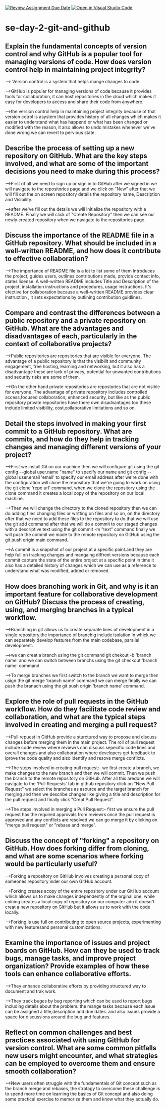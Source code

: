 [![Review Assignment Due Date](https://classroom.github.com/assets/deadline-readme-button-22041afd0340ce965d47ae6ef1cefeee28c7c493a6346c4f15d667ab976d596c.svg)](https://classroom.github.com/a/8wgCKhpZ)
[![Open in Visual Studio Code](https://classroom.github.com/assets/open-in-vscode-2e0aaae1b6195c2367325f4f02e2d04e9abb55f0b24a779b69b11b9e10269abc.svg)](https://classroom.github.com/online_ide?assignment_repo_id=15583564&assignment_repo_type=AssignmentRepo)
# se-day-2-git-and-github
## Explain the fundamental concepts of version control and why GitHub is a popular tool for managing versions of code. How does version control help in maintaining project integrity?

--> Version control is a system that helps mange changes to code.

-->GitHub is popular for managing versions of code because it provides tools for collaboration, it can host repositories in the cloud which makes it easy for developers to access and share their code from anywhere.

-->the version control help in maintaining project integrity because of that version cotrol is asystem that provides history of all changes which makes it easier to understand what has happend or what has been changed or modified with the reason, it also allows to undo mistakes whenever we've done wrong we can revert to pervious state.

## Describe the process of setting up a new repository on GitHub. What are the key steps involved, and what are some of the important decisions you need to make during this process?

-->First of all we need to sign up or sign in to GitHub after we signed in we will navigate to the repositories page and we click on "New" after that we will fill out the on screen repository details the repository name, Description and Visibility.

-->after we've fill out the details we will initialize the repository with a README. Finally we will click of "Create Repository" then we can see our newly created repository when we navigate to the repositories page.

## Discuss the importance of the README file in a GitHub repository. What should be included in a well-written README, and how does it contribute to effective collaboration?

-->The importance of README file is a lot to list some of them Introduces the project, guides users, outlines contributions made, provide contact info, states license. A well-written README includes Title and Description of the project, installation instructions and procedures, usage instructions. It's efective for collaboration because a well-written README provides clear instruction , it sets expectations by outlining contribution guidlines.

## Compare and contrast the differences between a public repository and a private repository on GitHub. What are the advantages and disadvantages of each, particularly in the context of collaborative projects?

-->Public repositories are repositories that are visible for everyone. The advantage of a public repository is that the visibilit and community engagement, free hosting, learning and networking, but it also has a disadvantage these are lack of privacy, potential for unwanted contributions and security risks are some of them.

-->On the other hand private repositories are repostories that are not visible for everyone. The advantage of private repository includes controlled access,focused collaboration, enhanced security, but like as the public repository private repositories have there own disadvantages too these include limited visibility, cost,collaborative limitations and so on.

## Detail the steps involved in making your first commit to a GitHub repository. What are commits, and how do they help in tracking changes and managing different versions of your project?

-->First we install Git on our machine then we will configure git using the git config --global user.name "name" to specify our name and git config --global user.email 'email' to specify our email address after we're done with the configuration will clone the repository that we're going to work on using the git clone 'repo url' command, when we clone the repository using the clone command it creates a local copy of the repository on our local machine.

-->Then we will change the directory to the cloned repository then we can do adding files changing files or writting on files and so on, on the directory after that we need to add these files to the repository to do that we will use the git add command after that we will do a commit to our staged changes with a descriptive text using the git commit -m "text" command finally we will push the commit we made to the remote repository on GitHub using the git push origin main command.

-->A commit is a snapshot of our project at a specific point.and they are help full on tracking changes and mangaing diffrent versions because each commit capture the state of the entire project at a specific point in time it also has a detailed history of changes which we can use as a reference to understand what was modified, added or removed.

## How does branching work in Git, and why is it an important feature for collaborative development on GitHub? Discuss the process of creating, using, and merging branches in a typical workflow.

-->Branching in git allows us to create separate lines of development in a single repository.the importance of branchig include isolation in whick we can separately develop features from the main codebase, parallel development.

-->we can creat a branch using the git command git chekout -b 'branch name' and we can switch between branchs using the git checkout 'branch name' command 

-->To merge branches we first switch to the branch we want to merge then usign the git merge 'branch name' command we can merge finally we can push the branach using the git push origin 'branch name' command.

## Explore the role of pull requests in the GitHub workflow. How do they facilitate code review and collaboration, and what are the typical steps involved in creating and merging a pull request?

-->Pull repuest in GitHub provide a sturctured way to propose and discuss changes before merging them in the main project. The roll of pull request include code review where reviewrs can discuss sepecific code lines and overall changes and also collaboration where developers get feedback to iprove the code quality and also identify and resove merge conflicts.

-->The steps involved in creating pull request:- we first  create a branch, we make changes to the new branch and then we will commit. Then we push the branch to the remote repository on GitHub. After all this aredone we will navigate to the 'Pull Requests' tab in github repository click on "New Pull Request" we select the branches as asource and the target branch for merging and then we describe changes like giving a title and description for the pull request and finally click "Creat Pull Request".

-->The steps involved in merging a Pull Request:- first we ensure the pull request has the required approvals from reviewrs once the pull request is approved and any conflicts are resolved we can go merge it by clicking on "merge pull request" or "rebase and merge".


## Discuss the concept of "forking" a repository on GitHub. How does forking differ from cloning, and what are some scenarios where forking would be particularly useful?

-->Forking a repository on GitHub involves creating a personal copy of someones repository inder our own GitHub account.

-->Forking creates acopy of the entire repository under our GitHub account which allows us to make changes independently of the orginal one, while colning creates a local copy of repository on our computer adn it doesn't creat a new repository on GitHub but it allows us to work with the code locally.

-->Forking is use full on contributing to open source projects, experimenting with new featuresand personal customizations.

## Examine the importance of issues and project boards on GitHub. How can they be used to track bugs, manage tasks, and improve project organization? Provide examples of how these tools can enhance collaborative efforts.

-->They enhance collaborative efforts by providing structured way to document and trak work.

-->They track buges by bug reporting which can be used to report bugs including details about the problem. the mange tasks because each issue can be assigned a title,description and due dates. and also issues provide a space for discussions around the bug and features.

## Reflect on common challenges and best practices associated with using GitHub for version control. What are some common pitfalls new users might encounter, and what strategies can be employed to overcome them and ensure smooth collaboration?

-->New users often struggle with the fundamentals of Git concept such as the branch merge and rebases, the stratagy to overcome these challenge is to spend more time on learning the basics of Git concept and also doing some practical exercise to memorize them and know what they actually do.
